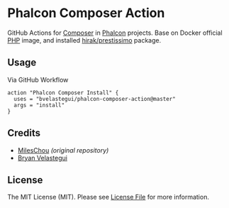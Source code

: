 # Phalcon Composer Action

GitHub Actions for [Composer](https://getcomposer.org) in [Phalcon]() projects. Base on Docker official [PHP](https://hub.docker.com/_/php) image, and installed [hirak/prestissimo](https://github.com/hirak/prestissimo) package.

## Usage

Via GitHub Workflow

```
action "Phalcon Composer Install" {
  uses = "bvelastegui/phalcon-composer-action@master"
  args = "install"
}
```

## Credits

* [MilesChou](https://github.com/MilesChou) _(original repository)_
* [Bryan Velastegui](https://github.com/bvelastegui)

## License

The MIT License (MIT). Please see [License File](LICENSE) for more information.
